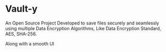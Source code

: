 # Vault-y
An Open Source Project Developed to save files securely and seamlessly using multiple Data Encryption Algorithms, Like Data Encryption Standard, AES, SHA-256.

Along with a smooth UI 
